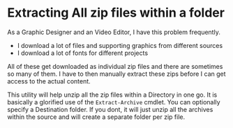 # Extracting All zip files within a folder
As a Graphic Designer and an Video Editor, I have this problem frequently. 
- I download a lot of files and supporting graphics from different sources
- I download a lot of fonts for different projects 

All of these get downloaded as individual zip files and there are sometimes so many of them. I have to then manually extract these zips before I can get access to the actual content.

This utility will help unzip all the zip files within a Directory in one go. It is basically a glorified use of the `Extract-Archive` cmdlet. 
You can optionally specify a Destination folder. If you dont, it will just unzip all the archives within the source and will create a separate folder per zip file.
